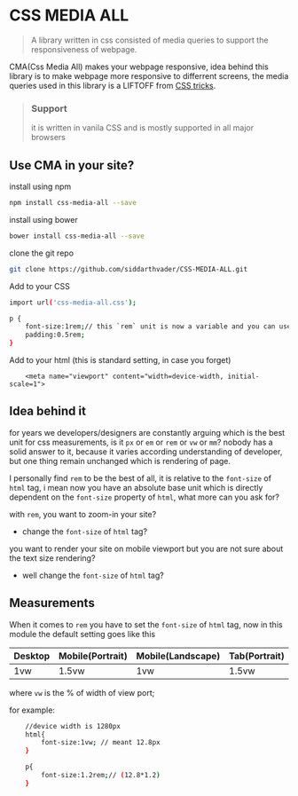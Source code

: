 # CSS MEDIA ALL

> A library written in css consisted of media queries to support the responsiveness of webpage.

CMA(Css Media All) makes your webpage responsive, idea behind this library is to make webpage more responsive to differrent screens,
the media queries used in this library is a LIFTOFF from [CSS tricks](https://css-tricks.com/snippets/css/media-queries-for-standard-devices/).


> ### Support
> it is written in vanila CSS and is mostly supported in all major browsers

## Use CMA in your site?

install using npm
```bash
npm install css-media-all --save
```

install using bower
```bash
bower install css-media-all --save
```

clone the git repo

```bash
git clone https://github.com/siddarthvader/CSS-MEDIA-ALL.git
```

Add to your CSS

```bash
import url('css-media-all.css');

p {
    font-size:1rem;// this `rem` unit is now a variable and you can use it the way you want
    padding:0.5rem;
}

```


Add to your html (this is standard setting, in case you forget)

```base
    <meta name="viewport" content="width=device-width, initial-scale=1">
````


## Idea behind it
for years we developers/designers are constantly arguing which is the best unit for css measurements, is it `px` or `em` or `rem` or `vw` or `mm`? nobody has a solid answer to it, because it varies according understanding of developer, but one thing remain unchanged which is rendering of page.

I personally find `rem` to be the best of all, it is relative to the `font-size` of `html` tag, i mean now you have an absolute base unit which is directly dependent on the `font-size` property of `html`, what more can you ask for?

with `rem`, you want to zoom-in your site?
* change the `font-size` of `html` tag?

you want to render your site on mobile viewport but you are not sure about the text size rendering?
* well change the `font-size` of `html` tag?


## Measurements

When it comes to `rem` you have to set the `font-size` of `html` tag, now in this module the default setting goes like this


| Desktop | Mobile(Portrait) | Mobile(Landscape) | Tab(Portrait) | Tab(Landscape) |
|---------|------------------|-------------------|---------------|----------------|
|  1vw    |       1.5vw      |        1vw        |       1.5vw   |        1vw     |
where `vw` is the % of width of view port;

for example:

````bash
    //device width is 1280px
    html{
        font-size:1vw; // meant 12.8px
    }

    p{
        font-size:1.2rem;// (12.8*1.2)
    }
````
